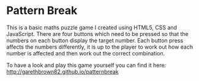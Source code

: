 # Pattern Break
This is a basic maths puzzle game I created using HTML5, CSS and JavaScript. There are four buttons which need to be pressed so that the numbers on each button display the target number. Each button press affects the numbers differently, it is up to the player to work out how each number is affected and then work out the correct combination.

To have a look and play this game yourself you can find it here: http://garethbrown82.github.io/patternbreak
